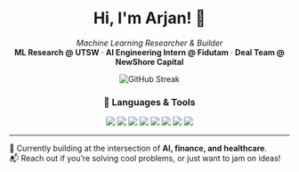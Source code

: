 <h1 align="center">Hi, I'm Arjan! 🚀</h1>

<p align="center">
  <i>Machine Learning Researcher & Builder</i><br>
  <b>ML Research @ UTSW</b> · <b>AI Engineering Intern @ Fidutam</b> · <b>Deal Team @ NewShore Capital</b>
</p>

<p align="center">
  <img src="https://streak-stats.demolab.com?user=arjanssuri&theme=maroongold&border_radius=20&short_numbers=true" alt="GitHub Streak" />
</p>

<h3 align="center">🔧 Languages & Tools</h3>

<p align="center">
  <img src="https://img.shields.io/badge/-Python-3776AB?style=for-the-badge&logo=python&logoColor=white"/>
  <img src="https://img.shields.io/badge/-JavaScript-F7DF1E?style=for-the-badge&logo=javascript&logoColor=black"/>
  <img src="https://img.shields.io/badge/-TypeScript-3178C6?style=for-the-badge&logo=typescript&logoColor=white"/>
  <img src="https://img.shields.io/badge/-HTML5-E34F26?style=for-the-badge&logo=html5&logoColor=white"/>
  <img src="https://img.shields.io/badge/-CSS3-1572B6?style=for-the-badge&logo=css3&logoColor=white"/>
  <img src="https://img.shields.io/badge/-React-61DAFB?style=for-the-badge&logo=react&logoColor=black"/>
  <img src="https://img.shields.io/badge/-TensorFlow-FF6F00?style=for-the-badge&logo=tensorflow&logoColor=white"/>
  <img src="https://img.shields.io/badge/-PyTorch-EE4C2C?style=for-the-badge&logo=pytorch&logoColor=white"/>
</p>

---

🌱 Currently building at the intersection of **AI, finance, and healthcare**.  
📬 Reach out if you’re solving cool problems, or just want to jam on ideas!

